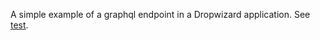 A simple example of a graphql endpoint in a Dropwizard application. See [test](https://github.com/mimfgg/semla-examples/blob/master/graphql-dropwizard/src/test/resources/io/semla/examples/graphql/graphql.feature).
